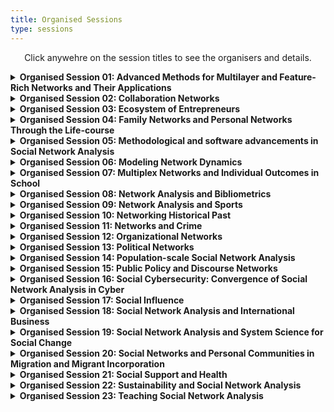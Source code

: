 ```yaml
---
title: Organised Sessions
type: sessions
---
```

<p align="center">Click anywehre on the session titles to see the organisers and details.</p>

<details>
<summary><b>Organised Session 01: Advanced Methods for Multilayer and Feature-Rich Networks and Their Applications</b></summary>
<p>&nbsp;</p>

**Giancarlo G. Ragozini**, University of Naples Federico II (giragoz@unina.it)
**Matteo Magnani**, Uppsala University
**Roberto Interdonato**, CIRAD
**Maria Prosperina Vitale**, University of Salerno
**Giuseppe Giordano**, University of Salerno
<p>&nbsp;</p>

In recent years it has become more and more frequent to use network models going beyond simple directed/undirected and weighted/unweighted networks, to capture the complexity of old and new fields of application of network analysis. Multilayer networks are an example of such models, extending graphs with the concept of layer, that allows us to represent a multitude of scenarios from the different types of ties we find in a multiplex network, to different types of actors, to different temporal snapshots of the relations between the same group of actors. Multilayer network models can themselves be enriched with additional features, such as attributes and edge probabilities, with the aim of describing real phenomena in more detail.
<p>&nbsp;</p>

Multilayer and feature-rich networks allow us to introduce new research questions (and corresponding social network analysis measures and methods). For example, instead of asking how central an actor is, we can focus on the role of the different layers in determining the centrality of the actors. Second, existing social network analysis concepts do not always have a clear corresponding extension in complex networks. For example, it is still unclear how communities spanning multiple layers should look like, or how different features should contribute to the definition of communities, or how to effectively visualise multilayer and feature-rich networks, e.g. layers, features or modes, in the same sociogram. In addition, multilayer networks allow to use multiple types of layers (e.g., in temporal multiplex networks), which requires the joint application of methods developed for simpler models (e.g., only temporal, or only multiplex). 
<p>&nbsp;</p>

This session focuses on recent advances in the analysis of multilayer and feature-rich networks, either in terms of new research questions, or new methods, or new applications. More specifically, topics for this session include but are not limited to:
<p>&nbsp;</p>

• New models for multilayer and feature-rich networks, or comparison of alternative models; 
• Measures for multilayer and feature-rich network; 
• Community discovery in multilayer and feature-rich networks; 
• Multilayer and feature-rich network embedding; 
• Visualisation of multilayer and feature-rich network; 
• Multilayer and feature-rich network simplification (e.g., sampling, filtering, flattening, projections); 
• Applications; 
• Software. 
</details>


<details>
<summary><b>Organised Session 02:  Collaboration Networks</b></summary>
<p>&nbsp;</p>

**Giancarlo G. Ragozini**, University of Naples Federico II (giragoz@unina.it)
**Maria Prosperina Vitale**, University of Salerno
**Giuseppe Giordano**, University of Salerno
<p>&nbsp;</p>

Collaboration networks attract a lot of attention in many scientific domains. The session focuses on presenting methodological developments and novel applications related to the session topics. 
<p>&nbsp;</p>

Special interest is on the analysis of collaboration networks in presence of complex data structure, and on collaboration data extraction and empirical data collection. 
<p>&nbsp;</p>

The organizers solicit the submission of abstracts dealing with the following topics: 
<p>&nbsp;</p>

• Academic and scientific networks; 
• Analysis of collaboration networks in economics, cultural and social environments; 
• Co-authorship networks; 
• Collaborative innovation networks; 
• Community detection in collaboration networks; 
• Dynamics and evolution patterns of collaboration networks; 
• Empirical data collection; 
• Mixed methods for data collection and data analysis. 
</details>

<details>
<summary><b>Organised Session 03:  Ecosystem of Entrepreneurs</b></summary>
<p>&nbsp;</p>

</details>

<details>
<summary><b>Organised Session 04:  Family Networks and Personal Networks Through the Life-course</b></summary>
<p>&nbsp;</p>

**Vera de Bel**, University of Turku, Netherlands Interdisciplinary Demographic Institute (vera.debel@utu.fi)
**Thomas Leopold**, University of Cologne 
**Marlène Sapin**, LIVES & FORS, University of Lausanne 
**Eric Widmer**, LIVES, University of Geneva) 
<p>&nbsp;</p>

Life-course trajectories and transitions are intertwined within the complex webs of family and personal relationships. These networks may provide individual network members with resources, supporting them through life-course events and transitions. However, these networks, depending on their composition or the pattern of interactions, do not only exert a positive influence on the individual members of the network. Family and personal networks may also cause stress or strain on the individual and the network level. In addition, family and personal networks change over time, which may have consequences on the access to resources and may for example affect individual network members’ well-being, behaviour, and life chances. 
<p>&nbsp;</p>

This session invites papers on personal and family networks during the different stages of the life course. Papers focusing on the transition into adulthood, family formation, union dissolution, transition to retirement, and ageing are encouraged to be submitted, but studies on other life-course changes are also welcome. Quantitative as well as case studies on specific normative or non-normative life events are also of interest to this session. 
</details>

<details>
<summary><b>Organised Session 05:  Methodological and software advancements in Social Network Analysis</b></summary>
<p>&nbsp;</p>
</details>

<details>
<summary><b>Organised Session 06:  Modeling Network Dynamics</b></summary>
<p>&nbsp;</p>

**Nynke Niezink**, Carnegie Mellon University (nniezink@andrew.cmu.edu)
**Robert W Krause**, Free University Berlin 
<p>&nbsp;</p>

Important insights into social networks can be obtained with the help of longitudinal observation designs. Such designs can be of a varied nature. Panel data is the structure used traditionally for self-reported networks; regular time series and time-stamped data can be obtained from official or automatic records; but this does not exhaust the types of longitudinal network designs. Corresponding to these differences in data collection, a variety of longitudinal methods of analysis have been developed, such as continuous-time actor-oriented and tie-oriented models for panel and time series data, network autoregressive models for time series at regular intervals, and network event models for data with a fine-grained time resolution. Some of these methods are based on actor-oriented models, others on tie-oriented models.  
<p>&nbsp;</p>

This session will be open to methodological as well as applied presentations about models for network dynamics. Papers can have a mathematical, statistical, theoretical, or empirical subject-matter focus, as long as they are relevant for empirical social science.  
<p>&nbsp;</p>

Keywords: network dynamics, longitudinal networks, actor-oriented models, network event models, Dynam, LERGM, TERGM, Siena, relevent, goldfish. 
</details>

<details>
<summary><b>Organised Session 07:  Multiplex Networks and Individual Outcomes in School</b></summary>
<p>&nbsp;</p>

**Andras Voros**, University of Manchester (andras.voros@manchester.ac.uk)
**Zsófia Boda**, University of Essex 
**Elisa Bellotti**, University of Manchester 
<p>&nbsp;</p>

The importance of multiplexity is increasingly recognised in (educational) network research. While research into the effects of peer networks has traditionally focused on a single network dimension at a time, most commonly on friendship, this approach has been shifting lately. 
<p>&nbsp;</p>
v
A wave of studies in recent years has showed how multiple forms of social ties emerge between students and affect a variety of their outcomes. Relevant networks include personal relations such as liking or “friendly” ties, spending free-time together, studying together, dislike, conflict, victimisation, and romantic ties. Besides these, interpersonal perceptions appear to have an impact on student behaviour and outcomes as well: such as perceptions about the status, social roles, or personality of peers. 
<p>&nbsp;</p>

Longitudinal studies have demonstrated that the emergence and change of the various network dimensions is interconnected. Multiplex social networks jointly influence individual outcomes, such as academic achievement, school attitudes, mental and physical health, political attitudes, and so on. 
<p>&nbsp;</p>

This section invites presentations which explore the importance of multiplex networks for individual outcomes in educational settings. 
<p>&nbsp;</p>

Particularly (but not exclusively), we would be happy to hear about work that focuses on: 
<p>&nbsp;</p>

• Data collection techniques for multiplex networks in school; 
• Statistical methods that are specific to multiplex networks in school; 
• Empirical data analyses and results involving the evolution of multiplex networks in school; 
• Empirical data analyses and results involving the relationship of multiplex networks and individual outcomes in school. 
<p>&nbsp;</p>

The list is not exhaustive: we are very much open to a wide range of studies on the topic of multiplexity in schools. We hope to bring together a diverse set of research projects and facilitate discussion and collaboration between scholars interested in educational network research. 
</details>

<details>
<summary><b>Organised Session 08:  Network Analysis and Bibliometrics</b></summary>
<p>&nbsp;</p>

**Stefano Ghinoi**, University of Greenwich (S.Ghinoi@greenwich.ac.uk)
**Guido Conaldi**, University of Greenwich 
<p>&nbsp;</p>

The use of network analysis in bibliometrics has a long tradition, which dates back to the 1960s. However, while the analysis of bibliometric networks has become extremely popular in the last decades, there are still some areas that have received less attention; in particular, the construction of bibliometric networks, the use of different data sources, and the impact of bibliometric methods. Moreover, novel research topics constantly emerge in different scientific disciplines, and their evolution requires a robust mapping process. 
<p>&nbsp;</p>

This session is dedicated to methodological advancements, empirical applications, and proposals on the use of novel software and tools for applying network analysis in bibliometric studies. We welcome contributions exploiting the role of network analysis in bibliometric studies, including (but not limited to): 
<p>&nbsp;</p>

• Network structures in bibliometric studies; 
• Authors’ and papers’ centrality; 
• Co-authorship, co-occurrence, and network metrics; 
• Modularity, sub-groups, and clusters; 
• Cross-country collaborations; 
• Bibliographic database journal coverage; 
• Editorial board networks; 
• Actors’ attributes in scientometrics; 
• Network visualization. 
</details>

<details>
<summary><b>Organised Session 09:  Network Analysis and Sports</b></summary>
<p>&nbsp;</p>
</details>

<details>
<summary><b>Organised Session 10:  Networking Historical Past</b></summary>
<p>&nbsp;</p>
</details>

<details>
<summary><b>Organised Session 11:  Networks and Crime</b></summary>
<p>&nbsp;</p>
</details>

<details>
<summary><b>Organised Session 12:  Organizational Networks</b></summary>
<p>&nbsp;</p>
</details>

<details>
<summary><b>Organised Session 13:  Political Networks</b></summary>
<p>&nbsp;</p>
</details>

<details>
<summary><b>Organised Session 14:  Population-scale Social Network Analysis</b></summary>
<p>&nbsp;</p>
</details>

<details>
<summary><b>Organised Session 15:  Public Policy and Discourse Networks</b></summary>
<p>&nbsp;</p>
</details>

<details>
<summary><b>Organised Session 16:  Social Cybersecurity: Convergence of Social Network Analysis in Cyber</b></summary>
<p>&nbsp;</p>
</details>

<details>
<summary><b>Organised Session 17:  Social Influence</b></summary>
<p>&nbsp;</p>
</details>

<details>
<summary><b>Organised Session 18:  Social Network Analysis and International Business</b></summary>
<p>&nbsp;</p>
</details>

<details>
<summary><b>Organised Session 19:  Social Network Analysis and System Science for Social Change</b></summary>
<p>&nbsp;</p>
</details>

<details>
<summary><b>Organised Session 20:  Social Networks and Personal Communities in Migration and Migrant Incorporation</b></summary>
<p>&nbsp;</p>
</details>

<details>
<summary><b>Organised Session 21:  Social Support and Health</b></summary>
<p>&nbsp;</p>
</details>

<details>
<summary><b>Organised Session 22:  Sustainability and Social Network Analysis</b></summary>
<p>&nbsp;</p>
</details>

<details>
<summary><b>Organised Session 23: Teaching Social Network Analysis</b></summary>
<p>&nbsp;</p>
</details>